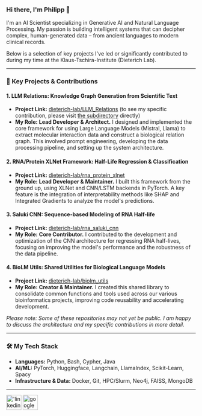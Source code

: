 ### Hi there, I'm Philipp 👋

I'm an AI Scientist specializing in Generative AI and Natural Language Processing. My passion is building intelligent systems that can decipher complex, human-generated data – from ancient languages to modern clinical records.

Below is a selection of key projects I've led or significantly contributed to during my time at the Klaus-Tschira-Institute (Dieterich Lab).

---

### 🚀 Key Projects & Contributions

#### 1. LLM Relations: Knowledge Graph Generation from Scientific Text
*   **Project Link:** [dieterich-lab/LLM_Relations](https://github.com/dieterich-lab/LLM_Relations/tree) (to see my specific contribution, please visit [the subdirectory](https://github.com/dieterich-lab/LLM_Relations/tree/main/llm_extractions) directly)
*   **My Role:** **Lead Developer & Architect.** I designed and implemented the core framework for using Large Language Models (Mistral, Llama) to extract molecular interaction data and construct a biological relation graph. This involved prompt engineering, developing the data processing pipeline, and setting up the system architecture.

#### 2. RNA/Protein XLNet Framework: Half-Life Regression & Classification
*   **Project Link:** [dieterich-lab/rna_protein_xlnet](https://github.com/dieterich-lab/rna_protein_xlnet)
*   **My Role:** **Lead Developer & Maintainer.** I built this framework from the ground up, using XLNet and CNN/LSTM backends in PyTorch. A key feature is the integration of interpretability methods like SHAP and Integrated Gradients to analyze the model's predictions.

#### 3. Saluki CNN: Sequence-based Modeling of RNA Half-life
*   **Project Link:** [dieterich-lab/rna_saluki_cnn](https://github.com/dieterich-lab/rna_saluki_cnn)
*   **My Role:** **Core Contributor.** I contributed to the development and optimization of the CNN architecture for regressing RNA half-lives, focusing on improving the model's performance and the robustness of the data pipeline.

#### 4. BioLM Utils: Shared Utilities for Biological Language Models
*   **Project Link:** [dieterich-lab/biolm_utils](https://github.com/dieterich-lab/biolm_utils)
*   **My Role:** **Creator & Maintainer.** I created this shared library to consolidate common functions and tools used across our various bioinformatics projects, improving code reusability and accelerating development.

*Please note: Some of these repositories may not yet be public. I am happy to discuss the architecture and my specific contributions in more detail.*

---

### 🛠️ My Tech Stack

*   **Languages:** Python, Bash, Cypher, Java
*   **AI/ML:** PyTorch, Huggingface, Langchain, LlamaIndex, Scikit-Learn, Spacy
*   **Infrastructure & Data:** Docker, Git, HPC/Slurm, Neo4j, FAISS, MongoDB

---

[<img src="https://cdn.jsdelivr.net/npm/simple-icons@3.0.1/icons/linkedin.svg" alt="'linkedin'" width="40"/>](https://www.linkedin.com/in/philipp-wiesenb/)   [<img src="https://cdn.jsdelivr.net/npm/simple-icons@3.0.1/icons/googlescholar.svg" alt="google scholar" width="40"/>](https://scholar.google.de/citations?user=zdNEDqgAAAAJ&hl=de)
